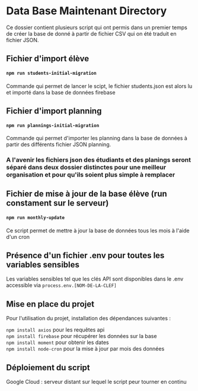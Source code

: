 # Data Base Maintenant Directory 

Ce dossier contient plusieurs script qui ont permis dans un premier temps de créer la base de donné à partir de fichier CSV qui on été traduit en fichier JSON.

## Fichier d'import élève

#### `npm run students-initial-migration`

Commande qui permet de lancer le scipt, le fichier students.json est alors lu et importé dans la base de données firebase

## Fichier d'import planning

#### `npm run plannings-initial-migration`

Commande qui permet d'importer les planning dans la base de données à partir des différents fichier JSON planning.

### A l'avenir les fichiers json des étudiants et des planings seront séparé dans deux dossier distinctes pour une meilleur organisation et pour qu'ils soient plus simple à remplacer

## Fichier de mise à jour de la base élève (run constament sur le serveur)

#### `npm run monthly-update`

Ce script permet de mettre à jour la base de données tous les mois à l'aide d'un cron

## Présence d'un fichier .env pour toutes les variables sensibles

Les variables sensibles tel que les clés API sont disponibles dans le .env accessible via  `process.env.[NOM-DE-LA-CLEF]`

## Mise en place du projet

Pour l'utilisation du projet, installation des dépendances suivantes :

`npm install axios` pour les requêtes api <br/>
`npm install firebase` pour récupérer les données sur la base <br/>
`npm install moment` pour obtenir les dates <br/>
`npm install node-cron` pour la mise à jour par mois des données

## Déploiement du script

Google Cloud : serveur distant sur lequel le script peur tourner en continu